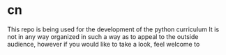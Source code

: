 # cn
This repo is being used for the development of the python curriculum 
It is not in any way organized in such a way as to appeal to the outside audience, however if you would like to take a look, feel welcome to
